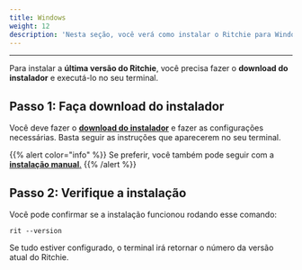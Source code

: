 ```yaml
---
title: Windows
weight: 12
description: 'Nesta seção, você verá como instalar o Ritchie para Windows.'
---
```


---

Para instalar a **última versão do Ritchie**, você precisa  fazer o **download do instalador** e executá-lo no seu terminal. 

## Passo 1: Faça download do instalador

Você deve fazer o [**download do instalador**](https://commons-repo.ritchiecli.io/latest/ritchiecli.msi) e fazer as configurações necessárias. Basta seguir as instruções que aparecerem no seu terminal. 

{{% alert color="info" %}}
Se preferir, você também pode seguir com a [**instalação manual**.](/docs-ritchie/pt-br/primeiros-passos/instalação-do-cli/instalação-manual/)
{{% /alert %}}

## Passo 2: Verifique a instalação 

Você pode confirmar se a instalação funcionou rodando esse comando: 

```text
rit --version
```

Se tudo estiver configurado, o terminal irá retornar o número da versão atual do Ritchie.
